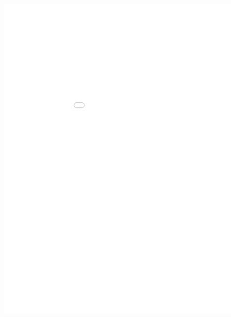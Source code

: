 <style>
.dox {
  min-width: 1050px;
  min-height: 1000px;
  width: 100%;
  display: block;
}
</style>

<link href="/css/api-reference.css" rel="stylesheet">
<div class="dox">
	<iframe src="./mobile/4.0/index.html" class="dox" frameborder="0" allowfullscreen onload="resizeIframe(this)">
	</iframe>
</div>
